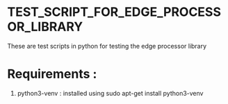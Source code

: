 # TEST_SCRIPT_FOR_EDGE_PROCESSOR_LIBRARY

These are test scripts in python for testing the edge processor library

# Requirements : 

1. python3-venv : installed using sudo apt-get install python3-venv